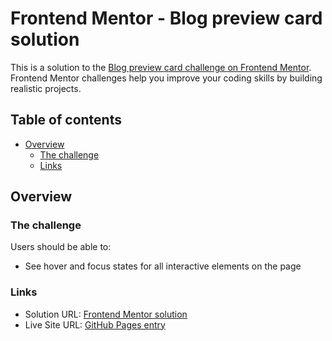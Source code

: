 # Frontend Mentor - Blog preview card solution

This is a solution to the [Blog preview card challenge on Frontend Mentor](https://www.frontendmentor.io/challenges/blog-preview-card-ckPaj01IcS). Frontend Mentor challenges help you improve your coding skills by building realistic projects. 

## Table of contents

- [Overview](#overview)
  - [The challenge](#the-challenge)
  - [Links](#links)

## Overview

### The challenge

Users should be able to:

- See hover and focus states for all interactive elements on the page

### Links

- Solution URL: [Frontend Mentor solution]()
- Live Site URL: [GitHub Pages entry](https://rkrhlikar.github.io/frontend-mentor/002-blog-preview-card/)
